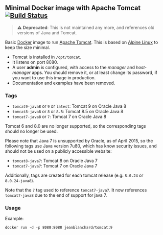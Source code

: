 ## Minimal Docker image with Apache Tomcat [![Build Status](https://travis-ci.org/jeanblanchard/docker-tomcat.svg?branch=master)](https://travis-ci.org/jeanblanchard/docker-tomcat)

> :warning: **Deprecated**: This is not maintained any more, and references old versions of Java and Tomcat.

Basic [Docker](https://www.docker.com/) image to run [Apache Tomcat](http://tomcat.apache.org/).
This is based on [Alpine Linux](http://alpinelinux.org/) to keep the size minimal.

* Tomcat is installed in `/opt/tomcat`.
* It listens on port 8080.
* A user **admin** is configured, with access to the _manager_ and _host-manager_ apps.
You should remove it, or at least change its password, if you want to use this image in production. 
* Documentation and examples have been removed.


### Tags

* `tomcat9-java8` or `9` or `latest`: Tomcat 9 on Oracle Java 8
* `tomcat8-java8` or `8` or `8.5`: Tomcat 8.5 on Oracle Java 8
* `tomcat7-java8` or `7`: Tomcat 7 on Oracle Java 8

Tomcat 6 and 8.0 are no longer supported, so the corresponding tags should no longer be used. 

Please note that Java 7 is unsupported by Oracle, as of April 2015, so the following tags
use Java version 7u80, which has know security issues, and should not be used on a publicly accessible website:

* `tomcat8-java7`: Tomcat 8 on Oracle Java 7
* `tomcat7-java7`: Tomcat 7 on Oracle Java 7

Additionally, tags are created for each tomcat release (e.g. `8.0.24` or `8.0.24-java8`).

Note that the `7` tag used to reference `tomcat7-java7`. It now references `tomcat7-java8`
due to the end of support for java 7.

### Usage

Example: 

    docker run -d -p 8080:8080 jeanblanchard/tomcat:9
